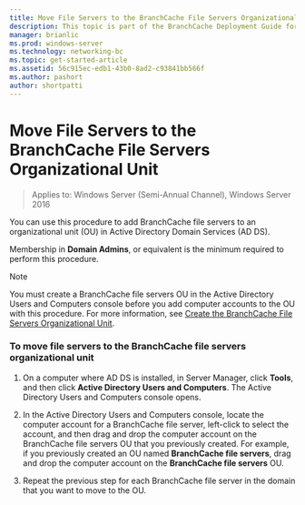 ```yaml
---
title: Move File Servers to the BranchCache File Servers Organizational Unit
description: This topic is part of the BranchCache Deployment Guide for Windows Server 2016, which demonstrates how to deploy BranchCache in distributed and hosted cache modes to optimize WAN bandwidth usage in branch offices
manager: brianlic
ms.prod: windows-server
ms.technology: networking-bc
ms.topic: get-started-article
ms.assetid: 56c915ec-edb1-43b0-8ad2-c93841bb566f
ms.author: pashort
author: shortpatti
---
```

# Move File Servers to the BranchCache File Servers Organizational Unit

>Applies to: Windows Server (Semi-Annual Channel), Windows Server 2016

You can use this procedure to add BranchCache file servers to an organizational unit (OU) in Active Directory Domain Services (AD DS).  
  
Membership in **Domain Admins**, or equivalent is the minimum required to perform this procedure.  
  
> [!NOTE]  
> You must create a BranchCache file servers OU in the Active Directory Users and Computers console before you add computer accounts to the OU with this procedure. For more information, see [Create the BranchCache File Servers Organizational Unit](../../branchcache/deploy/Create-the-BranchCache-File-Servers-Organizational-Unit.md).  
  
### To move file servers to the BranchCache file servers organizational unit  
  
1.  On a computer where AD DS is installed, in Server Manager, click **Tools**, and then click **Active Directory Users and Computers**. The Active Directory Users and Computers console opens.  
  
2.  In the Active Directory Users and Computers console, locate the computer account for a BranchCache file server, left-click to select the account, and then drag and drop the computer account on the BranchCache file servers OU that you previously created. For example, if you previously created an OU named **BranchCache file servers**, drag and drop the computer account on the **BranchCache file servers** OU.  
  
3.  Repeat the previous step for each BranchCache file server in the domain that you want to move to the OU.  
  


